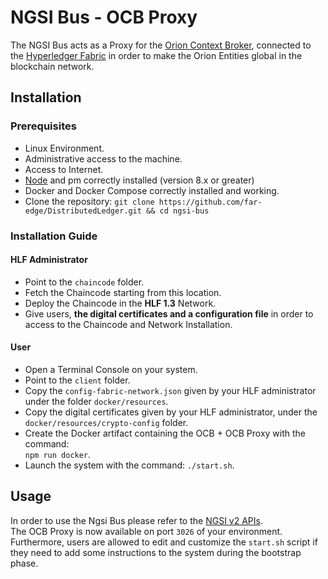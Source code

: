 # NGSI Bus - OCB Proxy

The NGSI Bus acts as a Proxy for the [Orion Context Broker](https://fiware-orion.readthedocs.io/en/master/), connected to the [Hyperledger Fabric](https://hyperledger-fabric.readthedocs.io) in order to make the Orion Entities global in the blockchain network. 

## Installation
### Prerequisites
* Linux Environment.
* Administrative access to the machine.
* Access to Internet.
* [Node](https://nodejs.org/en/download/) and pm correctly installed (version 8.x or greater)
* Docker and Docker Compose correctly installed and working.
* Clone the repository: `git clone https://github.com/far-edge/DistributedLedger.git && cd ngsi-bus`

### Installation Guide
#### HLF Administrator
* Point to the `chaincode` folder.
*	Fetch the Chaincode starting from this location.
*	Deploy the Chaincode in the **HLF 1.3** Network.
*	Give users, **the digital certificates and a configuration file** in order to access to the Chaincode and Network Installation.
#### User
*   Open a Terminal Console on your system. 
*	Point to the `client` folder.
*	Copy the `config-fabric-network.json` given by your HLF administrator under the folder `docker/resources`.
*	Copy the digital certificates given by your HLF administrator, under the `docker/resources/crypto-config` folder.
*	Create the Docker artifact containing the OCB + OCB Proxy with the command:  
    `npm run docker`.
*	Launch the system with the command: `./start.sh`. 



## Usage
In order to use the Ngsi Bus please refer to the [NGSI v2 APIs](http://telefonicaid.github.io/fiware-orion/api/v2/stable).
<br/>The OCB Proxy is now available on port `3026` of your environment.
<br/>Furthermore, users are allowed to edit and customize the `start.sh` script if they need to add some instructions to the system during the bootstrap phase.
